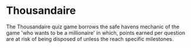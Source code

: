 # Thousandaire
 The Thousandaire quiz game borrows the safe havens mechanic of the game 'who wants to be a millionaire' in which, points earned per question are at risk of being disposed of unless the reach specific milestones.

